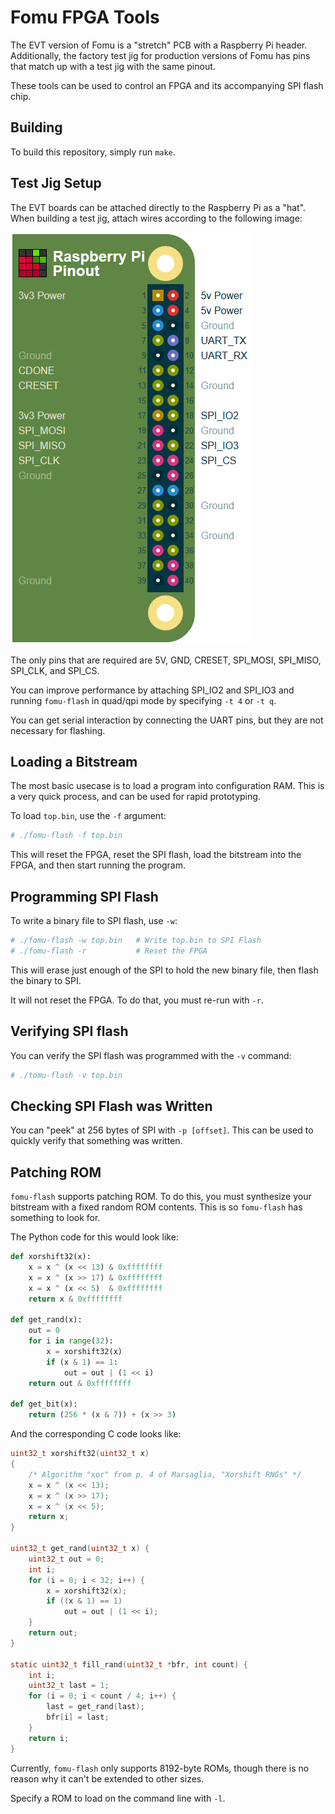 # Fomu FPGA Tools

The EVT version of Fomu is a "stretch" PCB with a Raspberry Pi header.  Additionally, the factory test jig for production versions of Fomu has pins that match up with a test jig with the same pinout.

These tools can be used to control an FPGA and its accompanying SPI flash chip.

## Building

To build this repository, simply run `make`.

## Test Jig Setup

The EVT boards can be attached directly to the Raspberry Pi as a "hat".  When building a test jig, attach wires according to the following image:

![Raspberry Pi Pinout](pinout.png)

The only pins that are required are 5V, GND, CRESET, SPI_MOSI, SPI_MISO, SPI_CLK, and SPI_CS.

You can improve performance by attaching SPI_IO2 and SPI_IO3 and running `fomu-flash` in quad/qpi mode by specifying `-t 4` or `-t q`.

You can get serial interaction by connecting the UART pins, but they are not necessary for flashing.

## Loading a Bitstream

The most basic usecase is to load a program into configuration RAM.  This is a very quick process, and can be used for rapid prototyping.

To load `top.bin`, use the `-f` argument:

```sh
# ./fomu-flash -f top.bin
```

This will reset the FPGA, reset the SPI flash, load the bitstream into the FPGA, and then start running the program.

## Programming SPI Flash

To write a binary file to SPI flash, use `-w`:

```sh
# ./fomu-flash -w top.bin   # Write top.bin to SPI Flash
# ./fomu-flash -r           # Reset the FPGA
```

This will erase just enough of the SPI to hold the new binary file, then flash the binary to SPI.

It will not reset the FPGA.  To do that, you must re-run with `-r`.

## Verifying SPI flash

You can verify the SPI flash was programmed with the `-v` command:

```sh
# ./tomu-flash -v top.bin
```

## Checking SPI Flash was Written

You can "peek" at 256 bytes of SPI with `-p [offset]`.  This can be used to quickly verify that something was written.

## Patching ROM

`fomu-flash` supports patching ROM.  To do this, you must synthesize your bitstream with a fixed random ROM contents.  This is so `fomu-flash` has something to look for.

The Python code for this would look like:

```python
def xorshift32(x):
    x = x ^ (x << 13) & 0xffffffff
    x = x ^ (x >> 17) & 0xffffffff
    x = x ^ (x << 5)  & 0xffffffff
    return x & 0xffffffff

def get_rand(x):
    out = 0
    for i in range(32):
        x = xorshift32(x)
        if (x & 1) == 1:
            out = out | (1 << i)
    return out & 0xffffffff

def get_bit(x):
    return (256 * (x & 7)) + (x >> 3)
```

And the corresponding C code looks like:

```c
uint32_t xorshift32(uint32_t x)
{
	/* Algorithm "xor" from p. 4 of Marsaglia, "Xorshift RNGs" */
	x = x ^ (x << 13);
	x = x ^ (x >> 17);
	x = x ^ (x << 5);
	return x;
}

uint32_t get_rand(uint32_t x) {
    uint32_t out = 0;
    int i;
    for (i = 0; i < 32; i++) {
        x = xorshift32(x);
        if ((x & 1) == 1)
            out = out | (1 << i);
    }
    return out;
}

static uint32_t fill_rand(uint32_t *bfr, int count) {
    int i;
    uint32_t last = 1;
    for (i = 0; i < count / 4; i++) {
        last = get_rand(last);
        bfr[i] = last;
    }
    return i;
}
```

Currently, `fomu-flash` only supports 8192-byte ROMs, though there is no reason why it can't be extended to other sizes.

Specify a ROM to load on the command line with `-l`.